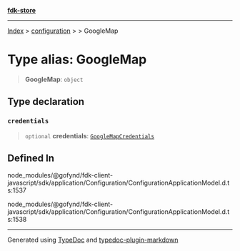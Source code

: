 [**fdk-store**](../../../README.md)
***

[Index](../../../API.md) > [configuration](../../README.md) > [<internal>](../README.md) > GoogleMap

# Type alias: GoogleMap

> **GoogleMap**: `object`

## Type declaration

### `credentials`

> `optional` **credentials**: [`GoogleMapCredentials`](type-alias.GoogleMapCredentials.md)

## Defined In

node\_modules/@gofynd/fdk-client-javascript/sdk/application/Configuration/ConfigurationApplicationModel.d.ts:1537

node\_modules/@gofynd/fdk-client-javascript/sdk/application/Configuration/ConfigurationApplicationModel.d.ts:1538

***
Generated using [TypeDoc](https://typedoc.org/) and [typedoc-plugin-markdown](https://www.npmjs.com/package/typedoc-plugin-markdown)
